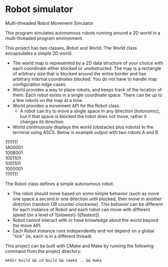 # Robot simulator
Multi-threaded Robot Movement Simulator

This program simulates autonomous robots running around a 2D world in a multi-threaded program environment. 

This project has two classes, Robot and World. The World class encapsulates a simple 2D world.

* The world map is represented by a 2D data structure of your choice with each
coordinate either blocked or unobstructed. The map is a rectangle of arbitrary
size that is blocked around the entire border and has arbitrary internal
coordinates blocked. You do not have to handle map configuration edge cases.
* World provides a way to place robots, and keeps track of the location of them.
Each robot exists in a single coordinate space. There can be up to a few robots
on the map at a time.
* World provides a movement API for the Robot class.
  * A robot can try to move a single space in any direction (holonomic), but if
   that space is blocked the robot does not move, rather it changes its direction. 
* World continuously displays the world (obstacles plus robots) to the terminal
using ASCII. Below is example output with two robots A and B

1111111\
1A00001\
100B001\
1001101\
1001101\
1000001\
1111111


The Robot class defines a simple autonomous robot.
* The robot should move based on some simple behavior (such as move one space a second in one direction until blocked, then move in another direction (random OR counter-clockwise). This behavior can be different for each instance of Robot and each robot can move with different speed (on a level of 1[slowest]-5[fastest]).
* Robot cannot interact with or have knowledge about the world beyond the move API.
* Each Robot instance runs independently and not depend on a global "tick" (ie, each is in a different thread).

This project can be built with CMake and Make by running the following command from the project directory:
```
mkdir build && cd build && cmake .. && make
```
